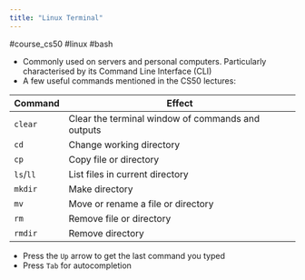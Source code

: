 ```yaml
---
title: "Linux Terminal"
---
```

#course_cs50 #linux #bash

- Commonly used on servers and personal computers. Particularly characterised by its Command Line Interface (CLI)
- A few useful commands mentioned in the CS50 lectures:

| Command   | Effect                                            |
| --------- | ------------------------------------------------- |
| `clear`   | Clear the terminal window of commands and outputs |
| `cd`      | Change working directory                          |
| `cp`      | Copy file or directory                            |
| `ls`/`ll` | List files in current directory                   |
| `mkdir`   | Make directory                                    |
| `mv`      | Move or rename a file or directory                |
| `rm`      | Remove file or directory                          |
| `rmdir`   | Remove directory                                  |

- Press the `Up` arrow to get the last command you typed
- Press `Tab` for autocompletion
